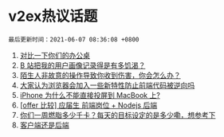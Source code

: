# v2ex热议话题

`最后更新时间：2021-06-07 08:36:08 +0800`

1. [对比一下你们的办公桌](https://www.v2ex.com/t/781653)
1. [B 站把我的用户画像记录得是有多饥渴？](https://www.v2ex.com/t/781709)
1. [陌生人非故意的操作导致你收到伤害，你会怎么办？](https://www.v2ex.com/t/781658)
1. [大家认为浏览器会加入一些新特性防止前端代码被逆向吗](https://www.v2ex.com/t/781702)
1. [iPhone 为什么不能直接投屏到 MacBook 上?](https://www.v2ex.com/t/781743)
1. [[offer 比较] 应届生 前端岗位 + Nodejs 后端](https://www.v2ex.com/t/781679)
1. [你们一周燃脂多少千卡？每天的目标设定的是多少嘞，想参考下](https://www.v2ex.com/t/781672)
1. [客户端还是后端](https://www.v2ex.com/t/781688)

